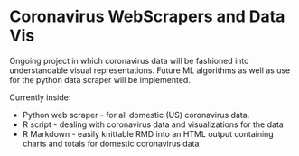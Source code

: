 # Coronavirus WebScrapers and Data Vis
 Ongoing project in which coronavirus data will be fashioned into understandable visual representations. Future ML algorithms as well as use for the python data scraper will be implemented.

Currently inside:

- Python web scraper - for all domestic (US) coronavirus data. 
- R script - dealing with coronavirus data and visualizations for the data
- R Markdown - easily knittable RMD into an HTML output containing charts and totals for domestic coronavirus data
